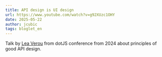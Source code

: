```yaml
---
title: API design is UI design
url: https://www.youtube.com/watch?v=g92XUzc1OHY
date: 2025-05-22
author: jcubic
tags: bloglet_en
---
```


Talk by [Lea Verou](https://en.wikipedia.org/wiki/Lea_Verou) from dotJS conference from 2024 about
principles of good API design.
